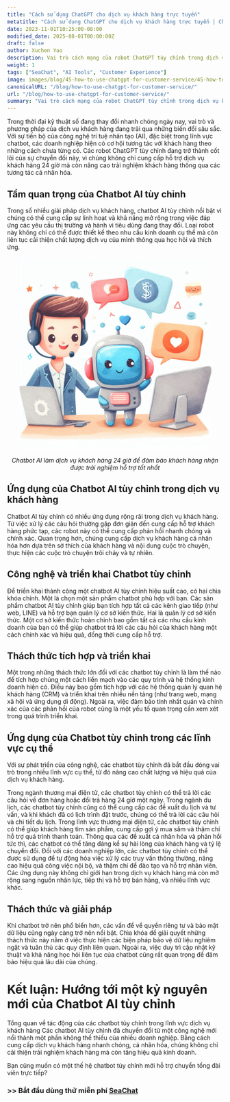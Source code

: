 ```yaml
---
title: "Cách sử dụng ChatGPT cho dịch vụ khách hàng trực tuyến"
metatitle: "Cách sử dụng ChatGPT cho dịch vụ khách hàng trực tuyến | Chuỗi xây dựng Chatbot thế hệ mới với SeaChat"
date: 2023-11-01T10:25:00-08:00
modified_date: 2025-08-01T00:00:00Z
draft: false
author: Xuchen Yao
description: Vai trò cách mạng của robot ChatGPT tùy chỉnh trong dịch vụ khách hàng. Từ triển khai kỹ thuật đến các ứng dụng đa lĩnh vực, chúng tôi phân tích tầm quan trọng của nó trong việc nâng cao hiệu quả và chất lượng dịch vụ khách hàng, đồng thời mong đợi các xu hướng phát triển và thách thức trong tương lai của công nghệ chatbot.
weight: 1
tags: ["SeaChat", "AI Tools", "Customer Experience"]
image: images/blog/45-how-to-use-chatgpt-for-customer-service/45-how-to-use-chatgpt-for-customer-service.png
canonicalURL: "/blog/how-to-use-chatgpt-for-customer-service/"
url: "/blog/how-to-use-chatgpt-for-customer-service/"
summary: "Vai trò cách mạng của robot ChatGPT tùy chỉnh trong dịch vụ khách hàng. Từ triển khai kỹ thuật đến các ứng dụng đa lĩnh vực, chúng tôi phân tích tầm quan trọng của nó trong việc nâng cao hiệu quả và chất lượng dịch vụ khách hàng, đồng thời mong đợi các xu hướng phát triển và thách thức trong tương lai của công nghệ chatbot."
---
```


Trong thời đại kỹ thuật số đang thay đổi nhanh chóng ngày nay, vai trò và phương pháp của dịch vụ khách hàng đang trải qua những biến đổi sâu sắc. Với sự tiến bộ của công nghệ trí tuệ nhân tạo (AI), đặc biệt trong lĩnh vực chatbot, các doanh nghiệp hiện có cơ hội tương tác với khách hàng theo những cách chưa từng có. Các robot ChatGPT tùy chỉnh đang trở thành cốt lõi của sự chuyển đổi này, vì chúng không chỉ cung cấp hỗ trợ dịch vụ khách hàng 24 giờ mà còn nâng cao trải nghiệm khách hàng thông qua các tương tác cá nhân hóa.

## Tầm quan trọng của Chatbot AI tùy chỉnh
Trong số nhiều giải pháp dịch vụ khách hàng, chatbot AI tùy chỉnh nổi bật vì chúng có thể cung cấp sự linh hoạt và khả năng mở rộng trong việc đáp ứng các yêu cầu thị trường và hành vi tiêu dùng đang thay đổi. Loại robot này không chỉ có thể được thiết kế theo nhu cầu kinh doanh cụ thể mà còn liên tục cải thiện chất lượng dịch vụ của mình thông qua học hỏi và thích ứng.

<center>
<img height="450px" src="/images/blog/45-how-to-use-chatgpt-for-customer-service/1-ai-chatbot-transfer-to-live-agent.jpeg" alt="Chatbot AI làm dịch vụ khách hàng 24 giờ để đảm bảo khách hàng nhận được trải nghiệm hỗ trợ tốt nhất"/>

*Chatbot AI làm dịch vụ khách hàng 24 giờ để đảm bảo khách hàng nhận được trải nghiệm hỗ trợ tốt nhất*
</center>

## Ứng dụng của Chatbot AI tùy chỉnh trong dịch vụ khách hàng
Chatbot AI tùy chỉnh có nhiều ứng dụng rộng rãi trong dịch vụ khách hàng. Từ việc xử lý các câu hỏi thường gặp đơn giản đến cung cấp hỗ trợ khách hàng phức tạp, các robot này có thể cung cấp phản hồi nhanh chóng và chính xác. Quan trọng hơn, chúng cung cấp dịch vụ khách hàng cá nhân hóa hơn dựa trên sở thích của khách hàng và nội dung cuộc trò chuyện, thực hiện các cuộc trò chuyện trôi chảy và tự nhiên.

## Công nghệ và triển khai Chatbot tùy chỉnh
Để triển khai thành công một chatbot AI tùy chỉnh hiệu suất cao, có hai chìa khóa chính. Một là chọn một sản phẩm chatbot phù hợp với bạn. Các sản phẩm chatbot AI tùy chỉnh giúp bạn tích hợp tất cả các kênh giao tiếp (như web, LINE) và hỗ trợ bạn quản lý cơ sở kiến thức. Hai là quản lý cơ sở kiến thức. Một cơ sở kiến thức hoàn chỉnh bao gồm tất cả các nhu cầu kinh doanh của bạn có thể giúp chatbot trả lời các câu hỏi của khách hàng một cách chính xác và hiệu quả, đồng thời cung cấp hỗ trợ.

## Thách thức tích hợp và triển khai
Một trong những thách thức lớn đối với các chatbot tùy chỉnh là làm thế nào để tích hợp chúng một cách liền mạch vào các quy trình và hệ thống kinh doanh hiện có. Điều này bao gồm tích hợp với các hệ thống quản lý quan hệ khách hàng (CRM) và triển khai trên nhiều nền tảng (như trang web, mạng xã hội và ứng dụng di động). Ngoài ra, việc đảm bảo tính nhất quán và chính xác của các phản hồi của robot cũng là một yếu tố quan trọng cần xem xét trong quá trình triển khai.

## Ứng dụng của Chatbot tùy chỉnh trong các lĩnh vực cụ thể
Với sự phát triển của công nghệ, các chatbot tùy chỉnh đã bắt đầu đóng vai trò trong nhiều lĩnh vực cụ thể, từ đó nâng cao chất lượng và hiệu quả của dịch vụ khách hàng.

Trong ngành thương mại điện tử, các chatbot tùy chỉnh có thể trả lời các câu hỏi về đơn hàng hoặc đổi trả hàng 24 giờ một ngày. Trong ngành du lịch, các chatbot tùy chỉnh cũng có thể cung cấp các đề xuất du lịch và tư vấn, và khi khách đã có lịch trình đặt trước, chúng có thể trả lời các câu hỏi và chi tiết du lịch. Trong lĩnh vực thương mại điện tử, các chatbot tùy chỉnh có thể giúp khách hàng tìm sản phẩm, cung cấp gợi ý mua sắm và thậm chí hỗ trợ quá trình thanh toán. Thông qua các đề xuất cá nhân hóa và phản hồi tức thì, các chatbot có thể tăng đáng kể sự hài lòng của khách hàng và tỷ lệ chuyển đổi. Đối với các doanh nghiệp lớn, các chatbot tùy chỉnh có thể được sử dụng để tự động hóa việc xử lý các truy vấn thông thường, nâng cao hiệu quả công việc nội bộ, và thậm chí để đào tạo và hỗ trợ nhân viên. Các ứng dụng này không chỉ giới hạn trong dịch vụ khách hàng mà còn mở rộng sang nguồn nhân lực, tiếp thị và hỗ trợ bán hàng, và nhiều lĩnh vực khác.

## Thách thức và giải pháp
Khi chatbot trở nên phổ biến hơn, các vấn đề về quyền riêng tư và bảo mật dữ liệu cũng ngày càng trở nên nổi bật. Chìa khóa để giải quyết những thách thức này nằm ở việc thực hiện các biện pháp bảo vệ dữ liệu nghiêm ngặt và tuân thủ các quy định liên quan. Ngoài ra, việc duy trì cập nhật kỹ thuật và khả năng học hỏi liên tục của chatbot cũng rất quan trọng để đảm bảo hiệu quả lâu dài của chúng.

# Kết luận: Hướng tới một kỷ nguyên mới của Chatbot AI tùy chỉnh
Tổng quan về tác động của các chatbot tùy chỉnh trong lĩnh vực dịch vụ khách hàng
Các chatbot AI tùy chỉnh đã chuyển đổi từ một công nghệ mới nổi thành một phần không thể thiếu của nhiều doanh nghiệp. Bằng cách cung cấp dịch vụ khách hàng nhanh chóng, cá nhân hóa, chúng không chỉ cải thiện trải nghiệm khách hàng mà còn tăng hiệu quả kinh doanh.

Bạn cũng muốn có một thế hệ chatbot tùy chỉnh mới hỗ trợ chuyển tổng đài viên trực tiếp?
### >> Bắt đầu dùng thử miễn phí [SeaChat](https://chat.seasalt.ai/?utm_source=blog)
